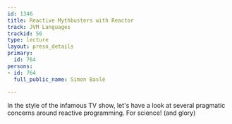 ```yaml
---
id: 1346
title: Reactive Mythbusters with Reactor
track: JVM Languages
trackid: 56
type: lecture
layout: preso_details
primary:
  id: 764
persons:
- id: 764
  full_public_name: Simon Baslé

---
```

In the style of the infamous TV show, let's have a look at several pragmatic concerns around reactive programming. For science! (and glory)